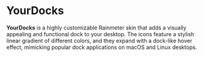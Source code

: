 # YourDocks
**YourDocks** is a highly customizable Rainmeter skin that adds a visually appealing and functional dock to your desktop. The icons feature a stylish linear gradient of different colors, and they expand with a dock-like hover effect, mimicking popular dock applications on macOS and Linux desktops.
